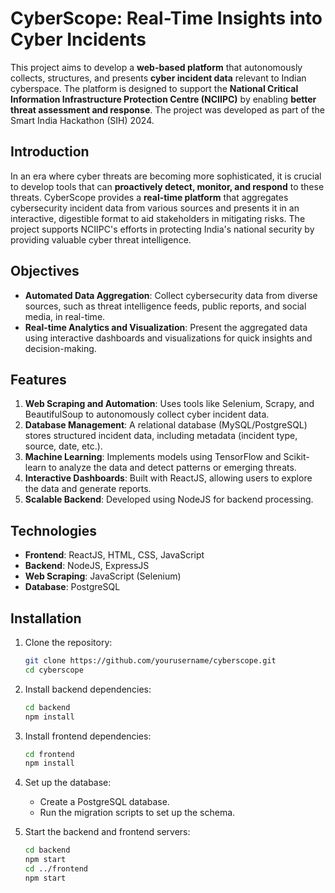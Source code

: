 # CyberScope: Real-Time Insights into Cyber Incidents

This project aims to develop a **web-based platform** that autonomously collects, structures, and presents **cyber incident data** relevant to Indian cyberspace. The platform is designed to support the **National Critical Information Infrastructure Protection Centre (NCIIPC)** by enabling **better threat assessment and response**. The project was developed as part of the Smart India Hackathon (SIH) 2024.

## Introduction

In an era where cyber threats are becoming more sophisticated, it is crucial to develop tools that can **proactively detect, monitor, and respond** to these threats. CyberScope provides a **real-time platform** that aggregates cybersecurity incident data from various sources and presents it in an interactive, digestible format to aid stakeholders in mitigating risks. The project supports NCIIPC's efforts in protecting India's national security by providing valuable cyber threat intelligence.

## Objectives

- **Automated Data Aggregation**: Collect cybersecurity data from diverse sources, such as threat intelligence feeds, public reports, and social media, in real-time.
- **Real-time Analytics and Visualization**: Present the aggregated data using interactive dashboards and visualizations for quick insights and decision-making.

## Features

1. **Web Scraping and Automation**: Uses tools like Selenium, Scrapy, and BeautifulSoup to autonomously collect cyber incident data.
2. **Database Management**: A relational database (MySQL/PostgreSQL) stores structured incident data, including metadata (incident type, source, date, etc.).
3. **Machine Learning**: Implements models using TensorFlow and Scikit-learn to analyze the data and detect patterns or emerging threats.
4. **Interactive Dashboards**: Built with ReactJS, allowing users to explore the data and generate reports.
5. **Scalable Backend**: Developed using NodeJS for backend processing.

## Technologies

- **Frontend**: ReactJS, HTML, CSS, JavaScript
- **Backend**: NodeJS, ExpressJS
- **Web Scraping**: JavaScript (Selenium)
- **Database**: PostgreSQL

## Installation

1. Clone the repository:
   ```bash
   git clone https://github.com/yourusername/cyberscope.git
   cd cyberscope
   ```

2. Install backend dependencies:
   ```bash
   cd backend
   npm install
   ```

3. Install frontend dependencies:
   ```bash
   cd frontend
   npm install
   ```

4. Set up the database:
   - Create a PostgreSQL database.
   - Run the migration scripts to set up the schema.

5. Start the backend and frontend servers:
   ```bash
   cd backend
   npm start
   cd ../frontend
   npm start
   ```




